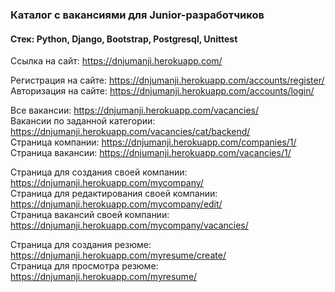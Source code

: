 ### Каталог c вакансиями для Junior-разработчиков
#### Стек: Python, Django, Bootstrap, Postgresql, Unittest

Ccылка на сайт: https://dnjumanji.herokuapp.com/

Регистрация на сайте: https://dnjumanji.herokuapp.com/accounts/register/  
Авторизация на сайте: https://dnjumanji.herokuapp.com/accounts/login/  

Все вакансии: https://dnjumanji.herokuapp.com/vacancies/  
Вакансии по заданной категории: https://dnjumanji.herokuapp.com/vacancies/cat/backend/  
Страница компании: https://dnjumanji.herokuapp.com/companies/1/  
Страница вакансии: https://dnjumanji.herokuapp.com/vacancies/1/  

Страница для создания своей компании: https://dnjumanji.herokuapp.com/mycompany/  
Страница для редактирования своей компании: https://dnjumanji.herokuapp.com/mycompany/edit/  
Страница вакансий своей компании: https://dnjumanji.herokuapp.com/mycompany/vacancies/  

Страница для создания резюме: https://dnjumanji.herokuapp.com/myresume/create/  
Страница для просмотра резюме: https://dnjumanji.herokuapp.com/myresume/  
